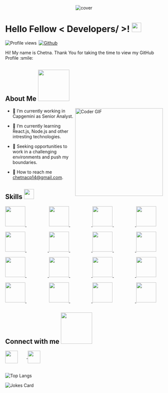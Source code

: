 <div align="center">
<img width="" height = "" src="https://miro.medium.com/max/1444/1*Z5-lWkyzcRB5ahgm9qyxvg.png" alt="cover" />
</div>

<h1> Hello Fellow < Developers/ >! <img src = "https://raw.githubusercontent.com/MartinHeinz/MartinHeinz/master/wave.gif" width = 30px> </h1>
<p align='center'>
</p>


![Profile views](https://page-views.glitch.me/badge?page_id=Deepak-porwal04)&ensp;[![Github](https://img.shields.io/github/followers/deepak-porwal04?label=Follow&style=social)](https://github.com/deepak-porwal04)

<div size='20px'> Hi! My name is Chetna. Thank You for taking the time to view my GitHub Profile :smile:
</div>

<h2> About Me <img src = "https://media0.giphy.com/media/KDDpcKigbfFpnejZs6/giphy.gif?cid=ecf05e47oy6f4zjs8g1qoiystc56cu7r9tb8a1fe76e05oty&rid=giphy.gif" width = 100px></h2>

<img align="right" src="https://i.imgur.com/mVIr207.gif" alt="Coder GIF" height="280">


- 🔭 I’m currently working in Capgemini as Senior Analyst.

- 🌱 I’m currently learning React.js, Node.js and other intresting technologies. 

- 👯 Seeking opportunities to work in a challenging environments and push my boundaries.

- 💬 How to reach me chetnacp14@gmail.com. 

<h2> Skills <img src = "https://media2.giphy.com/media/QssGEmpkyEOhBCb7e1/giphy.gif?cid=ecf05e47a0n3gi1bfqntqmob8g9aid1oyj2wr3ds3mg700bl&rid=giphy.gif" width = 32px> </h2>

<a href= https://github.com/chetna-porwal > <img width ='64px' height='64px' src ="https://cdn-icons-png.flaticon.com/512/1126/1126012.png" > </a> &emsp; &emsp; &emsp; &emsp; <a href= https://github.com/chetna-porwal > <img width ='64px' height='64px' src ='https://cdn-icons-png.flaticon.com/512/136/136530.png'> </a>&emsp; &emsp; &emsp; &emsp;<a href= https://github.com/chetna-porwal > <img width ='64px' height='64px' src='https://cdn-icons-png.flaticon.com/512/919/919825.png'> </a>&emsp; &emsp; &emsp; &emsp;<a href= https://github.com/chetna-porwal > <img width ='64px' height='64px' src ='https://www.pngfind.com/pngs/m/136-1363736_express-js-icon-png-transparent-png.png'></a>

<a href= https://github.com/chetna-porwal > <img width ='64px' height='64px' src ='https://cdn-icons-png.flaticon.com/512/919/919836.png'> </a>&emsp; &emsp; &emsp; &emsp;<a href= https://github.com/chetna-porwal > <img width ='64px' height='64px' src ='https://cdn-icons-png.flaticon.com/512/5969/5969170.png'> </a>&emsp; &emsp; &emsp; &emsp;<a href= https://github.com/chetna-porwal > <img width ='64px' height='64px' src ='https://cdn.iconscout.com/icon/free/png-64/postgresql-226047.png'> </a>&emsp; &emsp; &emsp; &emsp;<a href= https://github.com/chetna-porwal > <img width ='64px' height='64px' src ='https://cdn.iconscout.com/icon/free/png-64/mongodb-5-1175140.png'> </a>

<a href= https://github.com/chetna-porwal > <img width ='64px' height='64px' src ='https://inceptum-stor.icons8.com/tdUicl11Joyw/springBoot.png'> </a>&emsp; &emsp; &emsp; &emsp;<a href= https://github.com/chetna-porwal > <img width ='64px' height='64px' src ='https://cdn-icons-png.flaticon.com/512/5968/5968282.png'> </a>&emsp; &emsp; &emsp; &emsp;<a href= https://github.com/chetna-porwal > <img width ='64px' height='64px' src ='https://cdn.iconscout.com/icon/free/png-64/c-58-1175247.png'> </a>&emsp; &emsp; &emsp; &emsp;<a href= https://github.com/chetna-porwal > <img width ='64px' height='64px' src ='https://cdn.iconscout.com/icon/free/png-64/git-1-226092.png'> </a>  

<a href= https://github.com/chetna-porwal > <img width ='64px' height='64px' src ="https://cdn-icons-png.flaticon.com/512/888/888859.png" > </a> &emsp; &emsp; &emsp; &emsp; <a href= https://github.com/chetna-porwal > <img width ='64px' height='64px' src ='https://cdn-icons-png.flaticon.com/512/919/919826.png'> </a>&emsp; &emsp; &emsp; &emsp;<a href= https://github.com/chetna-porwal > <img width ='64px' height='64px' src='https://upload.wikimedia.org/wikipedia/commons/thumb/f/fa/Microsoft_Azure.svg/800px-Microsoft_Azure.svg.png'></a> &emsp; &emsp; &emsp; &emsp;<a href= https://github.com/chetna-porwal > <img width ='64px' height='64px' src='https://symbols.getvecta.com/stencil_88/124_mulesoft-icon.4555ee19ea.svg'></a>  

<h2> Connect with me <a href="https://www.github.com/chetna-porwal"><img src='https://raw.githubusercontent.com/ShahriarShafin/ShahriarShafin/main/Assets/handshake.gif' width="100px"></a> </h2>
<a href = 'https://www.linkedin.com/in/chetna-porwal'> <img width = '40px' align= 'center' src="https://cdn.iconscout.com/icon/free/png-64/linkedin-47-189764.png"/></a>&emsp;&emsp;<a href = 'https://www.github.com/chetna-porwal'> <img width = '40px' align= 'center' src="https://cdn.iconscout.com/icon/free/png-64/github-169-1174970.png"/></a>
<br>
  <br>


![Top Langs](https://github-readme-stats.vercel.app/api/top-langs/?username=chetna-porwal&theme=tokyonight)
  <br>
  
![Jokes Card](https://readme-jokes.vercel.app/api?theme=tokyonight)

